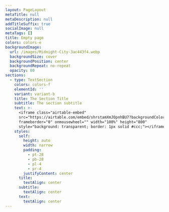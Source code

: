 ```yaml
---
layout: PageLayout
metaTitle: null
metaDescription: null
addTitleSuffix: true
socialImage: null
metaTags: []
title: Empty page
colors: colors-e
backgroundImage:
  url: /images/Midnight-City-3ac443f4.webp
  backgroundSize: cover
  backgroundPosition: center
  backgroundRepeat: no-repeat
  opacity: 80
sections:
  - type: TextSection
    colors: colors-f
    elementId: ''
    variant: variant-b
    title: The Section Title
    subtitle: The section subtitle
    text: >-
      <iframe class="airtable-embed"
      src="https://airtable.com/embed/shrstamXmJOpnhBU7?backgroundColor=purple&viewControls=on"
      frameborder="0" onmousewheel="" width="100%" height="800"
      style="background: transparent; border: 1px solid #ccc;"></iframe>
    styles:
      self:
        height: auto
        width: narrow
        padding:
          - pt-28
          - pb-28
          - pl-4
          - pr-4
        justifyContent: center
      title:
        textAlign: center
      subtitle:
        textAlign: center
      text:
        textAlign: center
---
```

